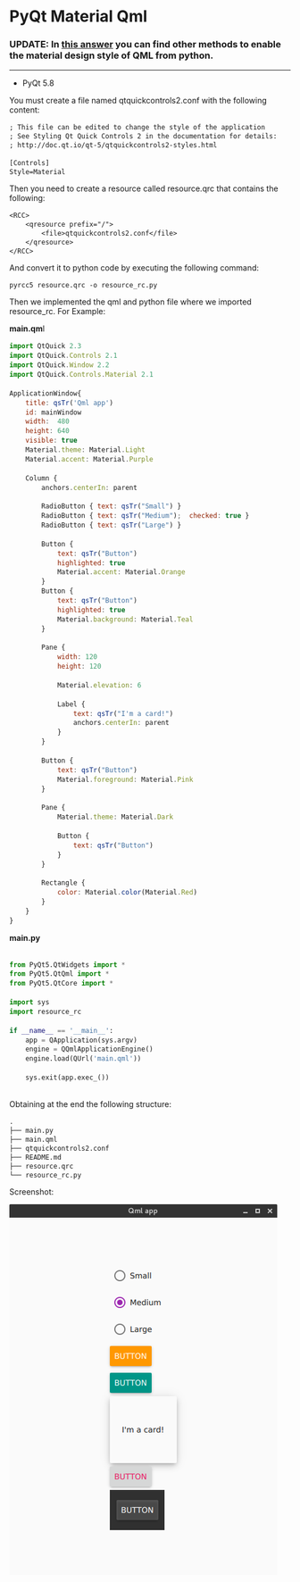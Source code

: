 PyQt Material Qml
===========

### UPDATE: In [this answer](https://stackoverflow.com/a/48583334/6622587) you can find other methods to enable the material design style of QML from python.

_______________________________________________________

- PyQt 5.8

You must create a file named qtquickcontrols2.conf with the following content:


	; This file can be edited to change the style of the application
	; See Styling Qt Quick Controls 2 in the documentation for details:
	; http://doc.qt.io/qt-5/qtquickcontrols2-styles.html
	
	[Controls]
	Style=Material


Then you need to create a resource called resource.qrc that contains the following:

	<RCC>
	    <qresource prefix="/">
	        <file>qtquickcontrols2.conf</file>
	    </qresource>
	</RCC>

And convert it to python code by executing the following command:

	pyrcc5 resource.qrc -o resource_rc.py


Then we implemented the qml and python file where we imported resource_rc. For Example:

**main.qm**l

```js
import QtQuick 2.3
import QtQuick.Controls 2.1
import QtQuick.Window 2.2
import QtQuick.Controls.Material 2.1 

ApplicationWindow{
    title: qsTr('Qml app')
    id: mainWindow
    width:  480
    height: 640
    visible: true
    Material.theme: Material.Light
    Material.accent: Material.Purple

    Column {
        anchors.centerIn: parent

        RadioButton { text: qsTr("Small") }
        RadioButton { text: qsTr("Medium");  checked: true }
        RadioButton { text: qsTr("Large") }

        Button {
            text: qsTr("Button")
            highlighted: true
            Material.accent: Material.Orange
        }
        Button {
            text: qsTr("Button")
            highlighted: true
            Material.background: Material.Teal
        }

        Pane {
            width: 120
            height: 120

            Material.elevation: 6

            Label {
                text: qsTr("I'm a card!")
                anchors.centerIn: parent
            }
        }

        Button {
            text: qsTr("Button")
            Material.foreground: Material.Pink
        }

        Pane {
            Material.theme: Material.Dark

            Button {
                text: qsTr("Button")
            }
        }

        Rectangle {
            color: Material.color(Material.Red)
        }
   	} 
}
```

**main.py**

```python

from PyQt5.QtWidgets import *
from PyQt5.QtQml import *
from PyQt5.QtCore import *

import sys
import resource_rc

if __name__ == '__main__':
	app = QApplication(sys.argv)
	engine = QQmlApplicationEngine()
	engine.load(QUrl('main.qml'))

	sys.exit(app.exec_())
	
```

Obtaining at the end the following structure:

	.
	├── main.py
	├── main.qml
	├── qtquickcontrols2.conf
	├── README.md
	├── resource.qrc
	└── resource_rc.py



Screenshot:

![Screenshot](img/Screenshot.png  "Screenshot")
